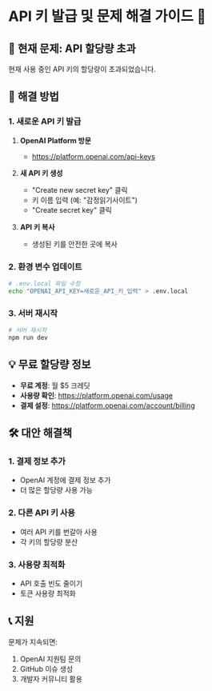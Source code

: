 # API 키 발급 및 문제 해결 가이드 🔑

## 🚨 현재 문제: API 할당량 초과

현재 사용 중인 API 키의 할당량이 초과되었습니다.

## 🔧 해결 방법

### 1. 새로운 API 키 발급

1. **OpenAI Platform 방문**
   - https://platform.openai.com/api-keys

2. **새 API 키 생성**
   - "Create new secret key" 클릭
   - 키 이름 입력 (예: "감정읽기사이트")
   - "Create secret key" 클릭

3. **API 키 복사**
   - 생성된 키를 안전한 곳에 복사

### 2. 환경 변수 업데이트

```bash
# .env.local 파일 수정
echo "OPENAI_API_KEY=새로운_API_키_입력" > .env.local
```

### 3. 서버 재시작

```bash
# 서버 재시작
npm run dev
```

## 💡 무료 할당량 정보

- **무료 계정**: 월 $5 크레딧
- **사용량 확인**: https://platform.openai.com/usage
- **결제 설정**: https://platform.openai.com/account/billing

## 🛠️ 대안 해결책

### 1. 결제 정보 추가
- OpenAI 계정에 결제 정보 추가
- 더 많은 할당량 사용 가능

### 2. 다른 API 키 사용
- 여러 API 키를 번갈아 사용
- 각 키의 할당량 분산

### 3. 사용량 최적화
- API 호출 빈도 줄이기
- 토큰 사용량 최적화

## 📞 지원

문제가 지속되면:
1. OpenAI 지원팀 문의
2. GitHub 이슈 생성
3. 개발자 커뮤니티 활용 